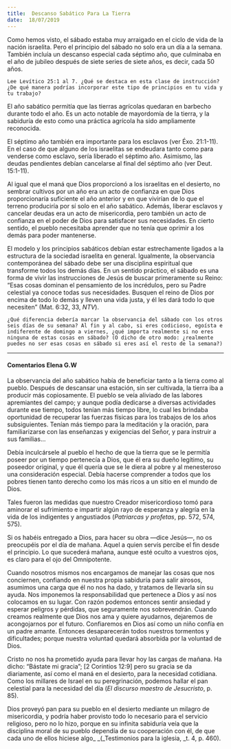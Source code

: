 ```yaml
---
title:  Descanso Sabático Para La Tierra
date:  18/07/2019
---
```


Como hemos visto, el sábado estaba muy arraigado en el ciclo de vida de la nación israelita. Pero el principio del sábado no solo era un día a la semana. También incluía un descanso especial cada séptimo año, que culminaba en el año de jubileo después de siete series de siete años, es decir, cada 50 años.

`Lee Levítico 25:1 al 7. ¿Qué se destaca en esta clase de instrucción? ¿De qué manera podrías incorporar este tipo de principios en tu vida y tu trabajo?`

El año sabático permitía que las tierras agrícolas quedaran en barbecho durante todo el año. Es un acto notable de mayordomía de la tierra, y la sabiduría de esto como una práctica agrícola ha sido ampliamente reconocida.

El séptimo año también era importante para los esclavos (ver Éxo. 21:1-11). En el caso de que alguno de los israelitas se endeudara tanto como para venderse como esclavo, sería liberado el séptimo año. Asimismo, las deudas pendientes debían cancelarse al final del séptimo año (ver Deut. 15:1-11).

Al igual que el maná que Dios proporcionó a los israelitas en el desierto, no sembrar cultivos por un año era un acto de confianza en que Dios proporcionaría suficiente el año anterior y en que vivirían de lo que el terreno produciría por sí solo en el año sabático. Además, liberar esclavos y cancelar deudas era un acto de misericordia, pero también un acto de confianza en el poder de Dios para satisfacer sus necesidades. En cierto sentido, el pueblo necesitaba aprender que no tenía que oprimir a los demás para poder mantenerse.

El modelo y los principios sabáticos debían estar estrechamente ligados a la estructura de la sociedad israelita en general. Igualmente, la observancia contemporánea del sábado debe ser una disciplina espiritual que transforme todos los demás días. En un sentido práctico, el sábado es una forma de vivir las instrucciones de Jesús de buscar primeramente su Reino: “Esas cosas dominan el pensamiento de los incrédulos, pero su Padre celestial ya conoce todas sus necesidades. Busquen el reino de Dios por encima de todo lo demás y lleven una vida justa, y él les dará todo lo que necesiten” (Mat. 6:32, 33, _NTV_).

`¿Qué diferencia debería marcar la observancia del sábado con los otros seis días de su semana? Al fin y al cabo, si eres codicioso, egoísta e indiferente de domingo a viernes, ¿qué importa realmente si no eres ninguna de estas cosas en sábado? (O dicho de otro modo: ¿realmente puedes no ser esas cosas en sábado si eres así el resto de la semana?)`

---

#### Comentarios Elena G.W

La observancia del año sabático había de beneficiar tanto a la tierra como al pueblo. Después de descansar una estación, sin ser cultivada, la tierra iba a producir más copiosamente. El pueblo se veía aliviado de las labores apremiantes del campo; y aunque podía dedicarse a diversas actividades durante ese tiempo, todos tenían más tiempo libre, lo cual les brindaba oportunidad de recuperar las fuerzas físicas para los trabajos de los años subsiguientes. Tenían más tiempo para la meditación y la oración, para familiarizarse con las enseñanzas y exigencias del Señor, y para instruir a sus familias…

Debía inculcársele al pueblo el hecho de que la tierra que se le permitía poseer por un tiempo pertenecía a Dios, que él era su dueño legítimo, su poseedor original, y que él quería que se le diera al pobre y al menesteroso una consideración especial. Debía hacerse comprender a todos que los pobres tienen tanto derecho como los más ricos a un sitio en el mundo de Dios.

Tales fueron las medidas que nuestro Creador misericordioso tomó para aminorar el sufrimiento e impartir algún rayo de esperanza y alegría en la vida de los indigentes y angustiados (_Patriarcas y profetas_, pp. 572, 574, 575).

Si os habéis entregado a Dios, para hacer su obra —dice Jesús—, no os preocupéis por el día de mañana. Aquel a quien servís percibe el fin desde el principio. Lo que sucederá mañana, aunque esté oculto a vuestros ojos, es claro para el ojo del Omnipotente.

Cuando nosotros mismos nos encargamos de manejar las cosas que nos conciernen, confiando en nuestra propia sabiduría para salir airosos, asumimos una carga que él no nos ha dado, y tratamos de llevarla sin su ayuda. Nos imponemos la responsabilidad que pertenece a Dios y así nos colocamos en su lugar. Con razón podemos entonces sentir ansiedad y esperar peligros y pérdidas, que seguramente nos sobrevendrán. Cuando creamos realmente que Dios nos ama y quiere ayudarnos, dejaremos de acongojarnos por el futuro. Confiaremos en Dios así como un niño confía en un padre amante. Entonces desaparecerán todos nuestros tormentos y dificultades; porque nuestra voluntad quedará absorbida por la voluntad de Dios.

Cristo no nos ha prometido ayuda para llevar hoy las cargas de mañana. Ha dicho: “Bástate mi gracia”; [2 Corintios 12:9] pero su gracia se da diariamente, así como el maná en el desierto, para la necesidad cotidiana. Como los millares de Israel en su peregrinación, podemos hallar el pan celestial para la necesidad del día (_El discurso maestro de Jesucristo_, p. 85).

Dios proveyó pan para su pueblo en el desierto mediante un milagro de misericordia, y podría haber provisto todo lo necesario para el servicio religioso, pero no lo hizo, porque en su infinita sabiduría veía que la disciplina moral de su pueblo dependía de su cooperación con él, de que cada uno de ellos hiciese algo_ _(_Testimonios para la iglesia, _t. 4, p. 460).